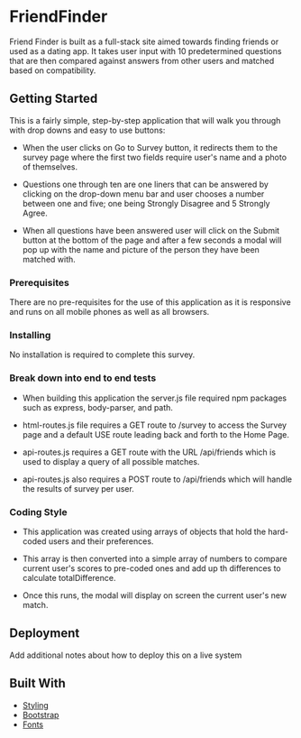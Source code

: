 # FriendFinder

Friend Finder is built as a full-stack site aimed towards finding friends or used as a dating app. It takes user input with 10 predetermined questions that are then compared against answers from other users and matched based on compatibility.

## Getting Started

This is a fairly simple, step-by-step application that will walk you through with drop downs and easy to use buttons:

- When the user clicks on Go to Survey button, it redirects them to the survey page where the first two fields require user's name and a photo of themselves.

- Questions one through ten are one liners that can be answered by clicking on the drop-down menu bar and user chooses a number between one and five; one being Strongly Disagree and 5 Strongly Agree.

- When all questions have been answered user will click on the Submit button at the bottom of the page and after a few seconds a modal will pop up with the name and picture of the person they have been matched with.


### Prerequisites

There are no pre-requisites for the use of this application as it is responsive and runs on all mobile phones as well as all browsers.

### Installing

No installation is required to complete this survey.

### Break down into end to end tests

- When building this application the server.js file required npm packages such as express, body-parser, and path.

- html-routes.js file requires a GET route to  /survey to access the Survey page and a default USE route leading back and forth to the Home Page.

- api-routes.js requires a GET route with the URL /api/friends which is used to display a query of all possible matches.

- api-routes.js also requires a POST route to /api/friends which will handle the results of survey per user.

### Coding Style

- This application was created using arrays of objects that hold the hard-coded users and their preferences.

- This array is then converted into a simple array of numbers to compare current user's scores to pre-coded ones and add up th differences to calculate totalDifference.

- Once this runs, the modal will display on screen the current user's new match.

## Deployment

Add additional notes about how to deploy this on a live system

## Built With

* [Styling](https://maxcdn.bootstrapcdn.com/bootstrap/3.3.6/css/bootstrap.min.css)
* [Bootstrap](https://maxcdn.bootstrapcdn.com/font-awesome/4.6.1/css/font-awesome.min.css)
* [Fonts](https://cdnjs.cloudflare.com/ajax/libs/font-awesome/4.7.0/css/font-awesome.min.css)